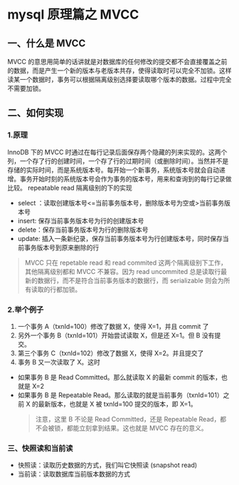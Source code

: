 # mysql 原理篇之 MVCC

## 一、什么是 MVCC

MVCC 的意思用简单的话讲就是对数据库的任何修改的提交都不会直接覆盖之前的数据，而是产生一个新的版本与老版本共存，使得读取时可以完全不加锁。这样读某一个数据时，事务可以根据隔离级别选择要读取哪个版本的数据。过程中完全不需要加锁。

## 二、如何实现

### 1.原理

InnoDB 下的 MVCC 时通过在每行记录后面保存两个隐藏的列来实现的。这两个列，一个存了行的创建时间，一个存了行的过期时间（或删除时间）。当然并不是存储的实际时间，而是系统版本号。每开始一个新事务，系统版本号就会自动递增。事务开始时刻的系统版本号会作为事务的版本号，用来和查询到的每行记录做比较。
repeatable read 隔离级别的下的实现

- select ：读取创建版本号<=当前事务版本号，删除版本号为空或>当前事务版本号
- insert: 保存当前事务版本号为行的创建版本号
- delete：保存当前事务版本号为行的删除版本号
- update: 插入一条新纪录，保存当前事务版本号为行创建版本号，同时保存当前事务版本号到原来删除的行

> MVCC 只在 repetable read 和 read commited 这两个隔离级别下工作，其他隔离级别都和 MVCC 不兼容。因为 read uncommited 总是读取行最新的数据行，而不是符合当前事务版本的数据行，而 serializable 则会为所有读取的行都加锁。

### 2.举个例子

1. 一个事务 A（txnId=100）修改了数据 X，使得 X=1，并且 commit 了
2. 另外一个事务 B（txnId=101）开始尝试读取 X，但是还 X=1。但 B 没有提交。
3. 第三个事务 C（txnId=102）修改了数据 X，使得 X=2。并且提交了
4. 事务 B 又一次读取了 X。这时

- 如果事务 B 是 Read Committed。那么就读取 X 的最新 commit 的版本，也就是 X=2
- 如果事务 B 是 Repeatable Read。那么读取的就是当前事务（txnId=101）之前 X 的最新版本，也就是 X 被 txnId=100 提交的版本，即 X=1。
  > 注意，这里 B 不论是 Read Committed，还是 Repeatable Read，都不会被锁，都能立刻拿到结果。这也就是 MVCC 存在的意义。

### 三、快照读和当前读

- 快照读：读取历史数据的方式，我们叫它快照读 (snapshot read)
- 当前读：读取数据库当前版本数据的方式
